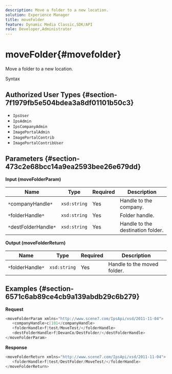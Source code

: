 ```yaml
---
description: Move a folder to a new location.
solution: Experience Manager
title: moveFolder
feature: Dynamic Media Classic,SDK/API
role: Developer,Administrator
---
```


# moveFolder{#movefolder}

Move a folder to a new location.

 Syntax 

## Authorized User Types {#section-7f1979fb5e504bdea3a8df01101b50c3}

* `IpsUser` 
* `IpsAdmin` 
* `IpsCompanyAdmin` 
* `ImagePortalAdmin` 
* `ImagePortalContrib` 
* `ImagePortalContribUser`

## Parameters {#section-473c2e68bcc14a9ea2593bee26e679dd}

**Input (moveFolderParam)** 

|  Name  | Type  | Required  | Description  |
|---|---|---|---|
|  `*`companyHandle`*`  | `xsd:string`  | Yes  | Handle to the company.  |
|  `*`folderHandle`*`  | `xsd:string`  | Yes  | Folder handle.  |
|  `*`destFolderHandle`*`  | `xsd:string`  | Yes  | Handle to the destination folder.  |

**Output (moveFolderReturn)** 

|  Name  | Type  | Required  | Description  |
|---|---|---|---|
|  `*`folderHandle`*`  | `xsd:string`  | Yes  | Handle to the moved folder.  |

## Examples {#section-6571c6ab89ce4cb9a139abdb29c6b279}

**Request** 

```java
<moveFolderParam xmlns="http://www.scene7.com/IpsApi/xsd/2011-11-04">
   <companyHandle>c|101</companyHandle>
   <folderHandle>f|test/MoveTest/</folderHandle>
   <destFolderHandle>f|DevanCo/DestFolder/</destFolderHandle>
</moveFolderParam>
```

**Response** 

```java
<moveFolderReturn xmlns="http://www.scene7.com/IpsApi/xsd/2011-11-04">
   <folderHandle>f|test/DestFolder/MoveTest/</folderHandle>
</moveFolderReturn>
```

